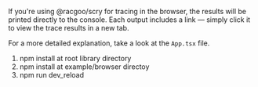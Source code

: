 If you're using @racgoo/scry for tracing in the browser, the results will be printed directly to the console.
Each output includes a link — simply click it to view the trace results in a new tab.

For a more detailed explanation, take a look at the `App.tsx` file.

1. npm install at root library directory
2. npm install at example/browser directoy
3. npm run dev_reload
